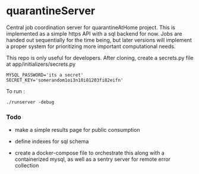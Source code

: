 # quarantineServer
Central job coordination server for quarantineAtHome project. This is implemented as a simple https API with a sql backend for now. Jobs are handed out sequentially for the time being, but later versions will implement a proper system for prioritizing more important computational needs.

This repo is only useful for developers. After cloning, create a secrets.py file at app/initializers/secrets.py

    MYSQL_PASSWORD='its a secret'
    SECRET_KEY='somerandom1oi3n10i81203fi82eifn'

To run : 

    ./runserver -debug
  

### Todo

* make a simple results page for public consumption
* define indexes for sql schema

* create a docker-compose file to orchestrate this along with a containerized mysql, as well as a sentry server for remote error collection

